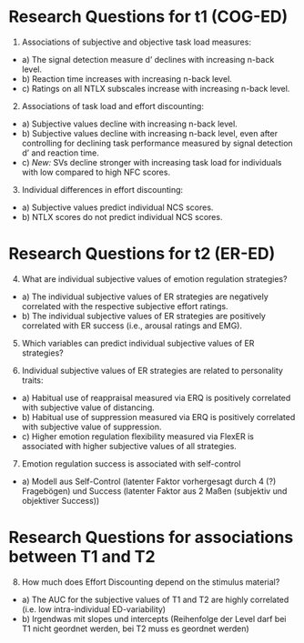 # Research Questions for t1 (COG-ED)

1. Associations of subjective and objective task load measures:
* a) The signal detection measure d’ declines with increasing n-back level.
* b) Reaction time increases with increasing n-back level. 
* c) Ratings on all NTLX subscales increase with increasing n-back level.

2. Associations of task load and effort discounting:
* a) Subjective values decline with increasing n-back level.
* b) Subjective values decline with increasing n-back level, even after controlling for declining task performance measured by signal detection d’ and reaction time.
* c) *New:* SVs decline stronger with increasing task load for individuals with low compared to high NFC scores.

3. Individual differences in effort discounting:
* a) Subjective values predict individual NCS scores.
* b) NTLX scores do not predict individual NCS scores.


# Research Questions for t2 (ER-ED)

4. What are individual subjective values of emotion regulation strategies?
* a) The individual subjective values of ER strategies are negatively correlated with the respective subjective effort ratings.
* b) The individual subjective values of ER strategies are positively correlated with ER success (i.e., arousal ratings and EMG).

5. Which variables can predict individual subjective values of ER strategies?

6. Individual subjective values of ER strategies are related to personality traits:
* a) Habitual use of reappraisal measured via ERQ is positively correlated with subjective value of distancing.
* b) Habitual use of suppression measured via ERQ is positively correlated with subjective value of suppression.
* c) Higher emotion regulation flexibility measured via FlexER is associated with higher subjective values of all strategies.

7. Emotion regulation success is associated with self-control
* a) Modell aus Self-Control (latenter Faktor vorhergesagt durch 4 (?) Fragebögen) und Success (latenter Faktor aus 2 Maßen (subjektiv und objektiver Success))

# Research Questions for associations between T1 and T2

8. How much does Effort Discounting depend on the stimulus material?
* a) The AUC for the subjective values of T1 and T2 are highly correlated (i.e. low intra-individual ED-variability)
* b) Irgendwas mit slopes und intercepts (Reihenfolge der Level darf bei T1 nicht geordnet werden, bei T2 muss es geordnet werden)